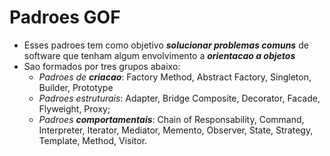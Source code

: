  # Padroes GOF
 - Esses padroes tem como objetivo ***solucionar problemas comuns*** de software que tenham algum envolvimento a ***orientacao a objetos***
 - Sao formados por tres grupos abaixo:
    - *Padroes de ***criacao****: Factory Method, Abstract Factory, Singleton, Builder, Prototype
    - *Padroes estruturais*: Adapter, Bridge Composite, Decorator, Facade, Flyweight, Proxy;
    - *Padroes ***comportamentais****: Chain of Responsability, Command, Interpreter, Iterator, Mediator, Memento, Observer, State, Strategy, Template, Method, Visitor.
